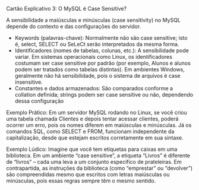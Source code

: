 Cartão Explicativo 3: O MySQL é Case Sensitive?

A sensibilidade a maiúsculas e minúsculas (case sensitivity) no MySQL depende do contexto e das configurações do servidor.
- Keywords (palavras-chave): Normalmente não são case sensitive; isto é, select, SELECT ou SeLeCt serão interpretados da mesma forma.
- Identificadores (nomes de tabelas, colunas, etc.): A sensibilidade pode variar. Em sistemas operacionais como Linux, os identificadores costumam ser case sensitive por padrão (por exemplo, Alunos e alunos podem ser tratados como tabelas distintas). Em ambientes Windows, geralmente não há sensibilidade, pois o sistema de arquivos é case insensitive.
- Constantes e dados armazenados: São comparados conforme a collation definida; strings podem ser case sensitive ou não, dependendo dessa configuração

Exemplo Prático:
Em um servidor MySQL rodando no Linux, se você criou uma tabela chamada Clientes e depois tentar acessar clientes, poderá ocorrer um erro, pois os nomes diferem em maiúsculas e minúsculas. Já os comandos SQL, como SELECT e FROM, funcionam independente da capitalização, desde que estejam escritos corretamente em sua sintaxe.

Exemplo Lúdico:
Imagine que você tem etiquetas para caixas em uma biblioteca. Em um ambiente “case sensitive”, a etiqueta “Livros” é diferente de “livros” – cada uma leva a um conjunto específico de prateleiras. Em contrapartida, as instruções da biblioteca (como “emprestar” ou “devolver”) são compreendidas mesmo que escritos com letras maiúsculas ou minúsculas, pois essas regras sempre têm o mesmo sentido.

